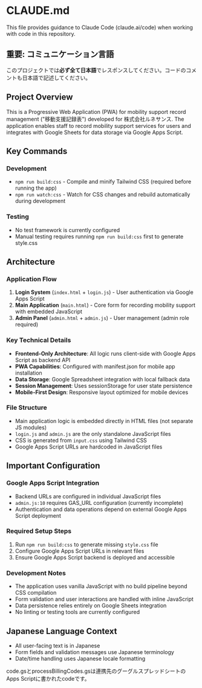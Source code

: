 # CLAUDE.md

This file provides guidance to Claude Code (claude.ai/code) when working with code in this repository.

## 重要: コミュニケーション言語
このプロジェクトでは**必ず全て日本語**でレスポンスしてください。コードのコメントも日本語で記述してください。

## Project Overview

This is a Progressive Web Application (PWA) for mobility support record management ("移動支援記録表") developed for 株式会社ルネサンス. The application enables staff to record mobility support services for users and integrates with Google Sheets for data storage via Google Apps Script.

## Key Commands

### Development
- `npm run build:css` - Compile and minify Tailwind CSS (required before running the app)
- `npm run watch:css` - Watch for CSS changes and rebuild automatically during development

### Testing
- No test framework is currently configured
- Manual testing requires running `npm run build:css` first to generate style.css

## Architecture

### Application Flow
1. **Login System** (`index.html` + `login.js`) - User authentication via Google Apps Script
2. **Main Application** (`main.html`) - Core form for recording mobility support with embedded JavaScript
3. **Admin Panel** (`admin.html` + `admin.js`) - User management (admin role required)

### Key Technical Details
- **Frontend-Only Architecture**: All logic runs client-side with Google Apps Script as backend API
- **PWA Capabilities**: Configured with manifest.json for mobile app installation
- **Data Storage**: Google Spreadsheet integration with local fallback data
- **Session Management**: Uses sessionStorage for user state persistence
- **Mobile-First Design**: Responsive layout optimized for mobile devices

### File Structure
- Main application logic is embedded directly in HTML files (not separate JS modules)
- `login.js` and `admin.js` are the only standalone JavaScript files
- CSS is generated from `input.css` using Tailwind CSS
- Google Apps Script URLs are hardcoded in JavaScript files

## Important Configuration

### Google Apps Script Integration
- Backend URLs are configured in individual JavaScript files
- `admin.js:10` requires GAS_URL configuration (currently incomplete)
- Authentication and data operations depend on external Google Apps Script deployment

### Required Setup Steps
1. Run `npm run build:css` to generate missing `style.css` file
2. Configure Google Apps Script URLs in relevant files
3. Ensure Google Apps Script backend is deployed and accessible

### Development Notes
- The application uses vanilla JavaScript with no build pipeline beyond CSS compilation
- Form validation and user interactions are handled with inline JavaScript
- Data persistence relies entirely on Google Sheets integration
- No linting or testing tools are currently configured

## Japanese Language Context
- All user-facing text is in Japanese
- Form fields and validation messages use Japanese terminology
- Date/time handling uses Japanese locale formatting

code.gsとprocessBillingCodes.gsは連携先のグーグルスプレッドシートのApps Scriptに書かれたcodeです。